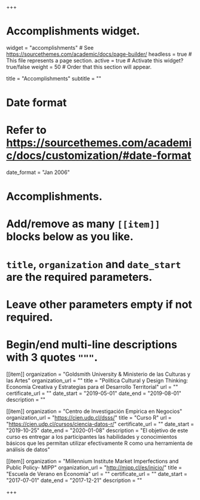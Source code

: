 +++
# Accomplishments widget.
widget = "accomplishments"  # See https://sourcethemes.com/academic/docs/page-builder/
headless = true  # This file represents a page section.
active = true  # Activate this widget? true/false
weight = 50  # Order that this section will appear.

title = "Accomplish&shy;ments"
subtitle = ""

# Date format
#   Refer to https://sourcethemes.com/academic/docs/customization/#date-format
date_format = "Jan 2006"

# Accomplishments.
#   Add/remove as many `[[item]]` blocks below as you like.
#   `title`, `organization` and `date_start` are the required parameters.
#   Leave other parameters empty if not required.
#   Begin/end multi-line descriptions with 3 quotes `"""`.

[[item]]
  organization = "Goldsmith University & Ministerio de las Culturas y las Artes"
  organization_url = ""
  title = "Política Cultural y Design Thinking: Economía Creativa y Estrategias para el Desarrollo Territorial"
  url = ""
  certificate_url = ""
  date_start = "2019-05-01"
  date_end = "2019-08-01"
  description = ""

[[item]]
  organization = "Centro de Investigación Empirica en Negocios"
  organization_url = "https://cien.udp.cl/dsss/"
  title = "Curso R"
  url = "https://cien.udp.cl/cursos/ciencia-datos-r/"
  certificate_url = ""
  date_start = "2019-10-25"
  date_end = "2020-01-08"
  description = "El objetivo de este curso es entregar a los participantes las habilidades y conocimientos
básicos que les permitan utilizar efectivamente R como una herramienta de análisis de datos"

[[item]]
  organization = "Millennium Institute Market Imperfections and Public Policy- MIPP"
  organization_url = "http://mipp.cl/es/inicio/"
  title = "Escuela de Verano en Economía"
  url = ""
  certificate_url = ""
  date_start = "2017-07-01"
  date_end = "2017-12-21"
  description = ""

+++
